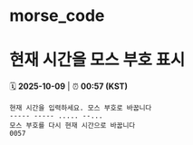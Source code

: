 # morse_code
# 현재 시간을 모스 부호 표시
<!-- MORSE_TIME_START -->
🗓️ **2025-10-09** | ⏰ **00:57 (KST)**

```
현재 시간을 입력하세요. 모스 부호로 바꿉니다
----- ----- ..... --...
모스 부호를 다시 현재 시간으로 바꿉니다
0057
```
<!-- MORSE_TIME_END -->
